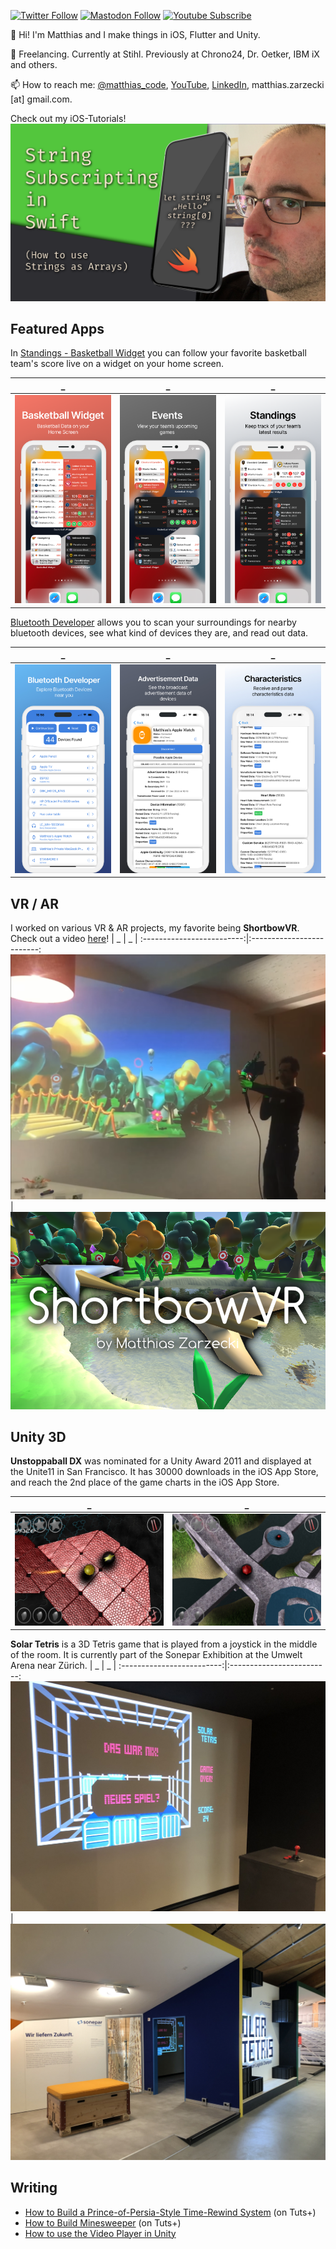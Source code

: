 [![Twitter Follow](https://img.shields.io/twitter/follow/matthias_code?style=social)](https://twitter.com/matthias_code) [![Mastodon Follow](https://img.shields.io/mastodon/follow/109324799475945668?domain=https%3A%2F%2Fmastodon.cloud&style=social)](https://mastodon.cloud/@matthias_code) [![Youtube Subscribe](https://img.shields.io/youtube/channel/subscribers/UCvMdsKesM05bIG0eq7M5z1g?style=social)](https://www.youtube.com/channel/UCvMdsKesM05bIG0eq7M5z1g?sub_confirmation=1)

👋 Hi! I'm Matthias and I make things in iOS, Flutter and Unity.

📱 Freelancing. Currently at Stihl. Previously at Chrono24, Dr. Oetker, IBM iX and others.

📫 How to reach me: [@matthias_code](https://twitter.com/matthias_code), [YouTube](https://www.youtube.com/channel/UCvMdsKesM05bIG0eq7M5z1g?sub_confirmation=1), [LinkedIn](https://www.linkedin.com/in/%F0%9F%8D%8F-matthias-zarzecki-b743353b/), matthias.zarzecki [at] gmail.com.

Check out my iOS-Tutorials!
[![Youtube Tutorial Link](media/youtube_screenshot_03.png)](https://www.youtube.com/channel/UCvMdsKesM05bIG0eq7M5z1g?sub_confirmation=1 "The Matthias iOS Development Show Channel")

## Featured Apps
In [Standings - Basketball Widget](https://apps.apple.com/de/app/standings-basketball-widget/id1597533063?l=en) you can follow your favorite basketball team's score live on a widget on your home screen.

| _ | _ | _ |
:-------------------------:|:-------------------------:|:-------------------------:
<img src="media/bb_appstore_6.5_01.png">|<img src="media/bb_appstore_6.5_02.png">|<img src="media/bb_appstore_6.5_03.png">

[Bluetooth Developer](https://apps.apple.com/de/app/bluetooth-developer/id6472707549?l=en-GB) allows you to scan your surroundings for nearby bluetooth devices, see what kind of devices they are, and read out data.

| _ | _ | _ |
:-------------------------:|:-------------------------:|:-------------------------:
<img src="media/bt_appstore_6.5_01.jpg">|<img src="media/bt_appstore_6.5_02.jpg">|<img src="media/bt_appstore_6.5_03.jpg">

## VR / AR
I worked on various VR & AR projects, my favorite being __ShortbowVR__. Check out a video [here](https://www.youtube.com/watch?v=EDSy0RsnqVk)!
| _ | _ |
:-------------------------:|:-------------------------:
<img src="media/shortbow_vr_video_01.png">|<img src="media/shortbow_vr_09.png">

## Unity 3D
__Unstoppaball DX__ was nominated for a Unity Award 2011 and displayed at the Unite11 in San Francisco. It has 30000 downloads in the iOS App Store, and reach the 2nd place of the game charts in the iOS App Store.

| _ | _ |
:-------------------------:|:-------------------------:
<img src="media/usb_screenshots/ipad_12.9_02.jpg">|<img src="media/usb_screenshots/ipad_9.7_05.jpg">

__Solar Tetris__ is a 3D Tetris game that is played from a joystick in the middle of the room. It is currently part of the Sonepar Exhibition at the Umwelt Arena near Zürich.
| _ | _ |
:-------------------------:|:-------------------------:
<img src="media/Solar_Tetris_4.JPG">|<img src="media/Solar_Tetris_2.JPG">


## Writing

- [How to Build a Prince-of-Persia-Style Time-Rewind System](https://gamedevelopment.tutsplus.com/how-to-build-a-prince-of-persia-style-time-rewind-system-part-1--cms-26090t) (on Tuts+)
- [How to Build Minesweeper](https://gamedevelopment.tutsplus.com/build-a-grid-based-puzzle-game-like-minesweeper-in-unity-setup--cms-21361t) (on Tuts+)
- [How to use the Video Player in Unity](https://matthewongamedesign.wordpress.com/2019/07/28/how-to-use-the-video-player-in-unity/)
